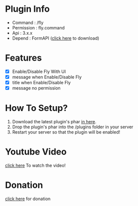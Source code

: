 # Plugin Info
 - Command : /fly
 - Permission : fly.command
 - Api : 3.x.x
 - Depend : FormAPI ([click here](poggit.pmmp.io/p/FormAPI) to download)
 
# Features
 - [x] Enable/Disable Fly With UI
 - [x] message when Enable/Disable Fly
 - [x] title when Enable/Disable Fly
 - [x] message no permission
 
# How To Setup?
1. Download the latest plugin's phar [in here](poggit.pmmp.io/ci/misael38/GamemodeUI/GamemodeUI).
2. Drop the plugin's phar into the /plugins folder in your server
3. Restart your server so that the plugin will be enabled!

# Youtube Video
 [click here](https://youtu.be/z4ZzIYyYwuM) To watch the video!

# Donation
 [click here](https://www.paypal.me/misael38) for donation 

